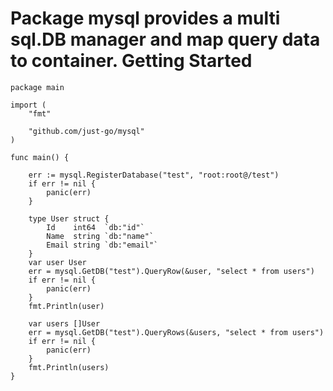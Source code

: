 Package mysql provides a multi sql.DB manager and map query data to container.
Getting Started
=============
    package main
    
    import (
    	"fmt"
    
    	"github.com/just-go/mysql"
    )
    
    func main() {
    
    	err := mysql.RegisterDatabase("test", "root:root@/test")
    	if err != nil {
    		panic(err)
    	}
    
    	type User struct {
    		Id    int64  `db:"id"`
    		Name  string `db:"name"`
    		Email string `db:"email"`
    	}
    	var user User
    	err = mysql.GetDB("test").QueryRow(&user, "select * from users")
    	if err != nil {
    		panic(err)
    	}
    	fmt.Println(user)
    
    	var users []User
    	err = mysql.GetDB("test").QueryRows(&users, "select * from users")
    	if err != nil {
    		panic(err)
    	}
    	fmt.Println(users)
    }

